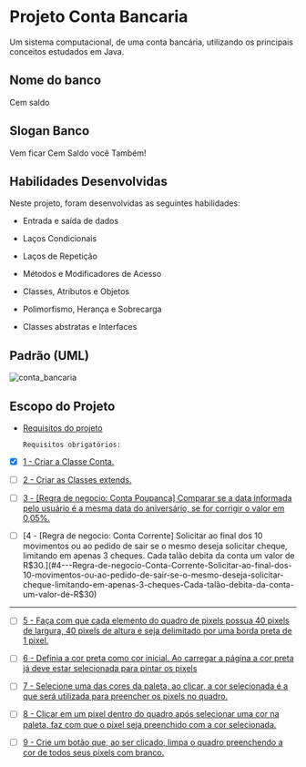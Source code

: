 # Projeto Conta Bancaria

Um sistema computacional, de uma conta bancária, utilizando os principais conceitos estudados em Java. 

## Nome do banco 
  Cem saldo
  
## Slogan Banco
  Vem ficar Cem Saldo você Também!
  

## Habilidades Desenvolvidas

Neste projeto, foram desenvolvidas as seguintes habilidades:

- Entrada e saída de dados

- Laços Condicionais

- Laços de Repetição

- Métodos e Modificadores de Acesso

- Classes, Atributos e Objetos

- Polimorfismo, Herança e Sobrecarga

- Classes abstratas e Interfaces


## Padrão (UML) 

![conta_bancaria](https://user-images.githubusercontent.com/94489726/235037163-a5a63d85-efaa-4d7e-bba9-8f65c9aaa552.png)

## Escopo do Projeto

- [Requisitos do projeto](#requisitos-do-projeto)


    `Requisitos obrigatórios:`

 - [x] [1 - Criar a Classe Conta.](#1---Criar-a-Classe-Conta)

 - [ ] [2 - Criar as Classes extends.](#2---Criar-as-Classes-extends)

 - [ ] [3 - [Regra de negocio: Conta Poupanca] Comparar se a data informada pelo usuário é a mesma data do aniversário, se for corrigir o valor em 0,05%.](#3---Regra-de-negocio-Conta-Poupanca-Comparar-se-a-data-informada-pelo-usuário-é-a-mesma-data-do-aniversário-se-for-corrigir-o-valor-em-0,05%s)
 
 - [ ] [4 - [Regra de negocio: Conta Corrente] Solicitar ao final dos 10 movimentos ou ao pedido de sair se o mesmo deseja solicitar cheque, limitando em apenas 3 cheques. Cada talão debita da conta um valor de R$30.](#4---Regra-de-negocio-Conta-Corrente-Solicitar-ao-final-dos-10-movimentos-ou-ao-pedido-de-sair-se-o-mesmo-deseja-solicitar-cheque-limitando-em-apenas-3-cheques-Cada-talão-debita-da-conta-um-valor-de-R$30)
 
 ******************************************************************************

 - [ ] [5 - Faça com que cada elemento do quadro de pixels possua 40 pixels de largura, 40 pixels de altura e seja delimitado por uma borda preta de 1 pixel.](#5---aplique-a-cada-elemento-do-quadro-de-pixels-deve-possuir-40-pixels-de-largura-e-40-pixels-de-altura-e-ser-delimitado-por-uma-borda-preta-de-1-pixel)

 - [ ] [6 - Definia a cor preta como cor inicial. Ao carregar a página a cor preta já deve estar selecionada para pintar os pixels](#6---executar-o-carregamento-da-página-a-cor-preta-da-paleta-já-deve-estar-selecionada-para-pintar-os-pixels)

 - [ ] [7 - Selecione uma das cores da paleta, ao clicar, a cor selecionada é a que será utilizada para preencher os pixels no quadro.](#7---clicar-em-uma-das-cores-da-paleta-a-cor-selecionada-é-que-vai-ser-usada-para-preencher-os-pixels-no-quadro)

 - [ ] [8 - Clicar em um pixel dentro do quadro após selecionar uma cor na paleta, faz com que o pixel seja preenchido com a cor selecionada.](#8---clicar-em-um-pixel-dentro-do-quadro-após-selecionar-uma-cor-na-paleta-o-pixel-deve-ser-preenchido-com-esta-cor)

 - [ ] [9 - Crie um botão que, ao ser clicado, limpa o quadro preenchendo a cor de todos seus pixels com branco.](#9---crie-um-botão-que-ao-ser-clicado-limpa-o-quadro-preenchendo-a-cor-de-todos-seus-pixels-com-branco)


